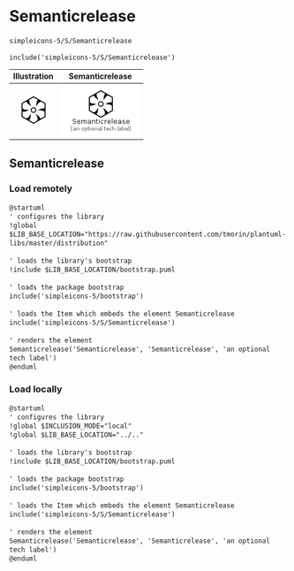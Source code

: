 # Semanticrelease


```text
simpleicons-5/S/Semanticrelease
```

```text
include('simpleicons-5/S/Semanticrelease')
```



| Illustration | Semanticrelease |
| :---: | :---: |
| ![illustration for Illustration](../../simpleicons-5/S/Semanticrelease.png) | ![illustration for Semanticrelease](../../simpleicons-5/S/Semanticrelease.Local.png) |




## Semanticrelease

### Load remotely
```plantuml
@startuml
' configures the library
!global $LIB_BASE_LOCATION="https://raw.githubusercontent.com/tmorin/plantuml-libs/master/distribution"

' loads the library's bootstrap
!include $LIB_BASE_LOCATION/bootstrap.puml

' loads the package bootstrap
include('simpleicons-5/bootstrap')

' loads the Item which embeds the element Semanticrelease
include('simpleicons-5/S/Semanticrelease')

' renders the element
Semanticrelease('Semanticrelease', 'Semanticrelease', 'an optional tech label')
@enduml
```

### Load locally
```plantuml
@startuml
' configures the library
!global $INCLUSION_MODE="local"
!global $LIB_BASE_LOCATION="../.."

' loads the library's bootstrap
!include $LIB_BASE_LOCATION/bootstrap.puml

' loads the package bootstrap
include('simpleicons-5/bootstrap')

' loads the Item which embeds the element Semanticrelease
include('simpleicons-5/S/Semanticrelease')

' renders the element
Semanticrelease('Semanticrelease', 'Semanticrelease', 'an optional tech label')
@enduml
```

